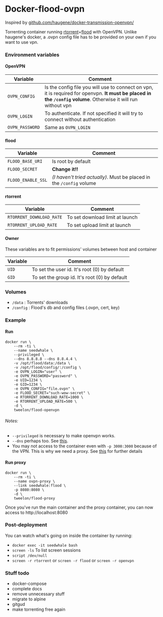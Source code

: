 # Docker-flood-ovpn

Inspired by [github.com/haugene/docker-transmission-openvpn/](https://github.com/haugene/docker-transmission-openvpn/)

Torrenting container running [rtorrent](https://github.com/rakshasa/rtorrent)+[flood](https://github.com/jfurrow/flood) with OpenVPN.
Unlike haugene's docker, a .ovpn config file has to be provided on your own if you want to use vpn.

### Environment variables

#### OpenVPN
| Variable | Comment |
|----------|----------|
|`OVPN_CONFIG`|Is the config file you will use to connect on vpn, it is required for openvpn. **It must be placed in the `/config` volume**. Otherwise it will run without vpn|
|`OVPN_LOGIN`| To authenticate. If not specified it will try to connect without authentication|
|`OVPN_PASSWORD`| Same as `OVPN_LOGIN`|
#### flood
| Variable | Comment |
|----------|----------|
|`FLOOD_BASE_URI`| Is root by default|
|`FLOOD_SECRET`|**Change it!!**|
|`FLOOD_ENABLE_SSL`|*(I haven't tried actually)*. Must be placed in the `/config` volume|

#### rtorrent
| Variable | Comment |
|----------|----------|
|`RTORRENT_DOWNLOAD_RATE`|To set download limit at launch|
|`RTORRENT_UPLOAD_RATE`|To set upload limit at launch|

#### Owner
These variables are to fit permissions' volumes between host and container

| Variable | Comment |
|----------|----------|
|`UID`|To set the user id. It's root (0) by default|
|`GID`|To set the group id. It's root (0) by default|

### Volumes
*   `/data` : Torrents' downloads
*   `/config` : Flood's db and config files (.ovpn, cert, key)

### Example
#### Run
```
docker run \
    --rm -ti \
    --name seedwhale \
    --privileged \
    --dns 8.8.8.8 --dns 8.8.4.4 \
    -v /opt/flood/data:/data \
    -v /opt/flood/config/:/config \
    -e OVPN_LOGIN="user" \
    -e OVPN_PASSWORD="password" \
    -e UID=1234 \
    -e GID=1234 \
    -e OVPN_CONFIG="file.ovpn" \
    -e FLOOD_SECRET="such-wow-secret" \
    -e RTORRENT_DOWNLOAD_RATE=1000 \
    -e RTORRENT_UPLOAD_RATE=500 \
    -d \
    tweelon/flood-openvpn
```
###### Notes:
*   `--privileged` is necessary to make openvpn works.
*   `--dns` perhaps too. See [this](https://github.com/haugene/docker-transmission-openvpn/#known-issues-tips-and-tricks).
*   You may not access to the container even with `-p 3000:3000` because of the VPN. This is why we need a proxy. See [this](https://github.com/haugene/docker-transmission-openvpn/#access-the-webui) for further details

#### Run proxy
```
docker run \
    --rm -ti \
    --name ovpn-proxy \
    --link seedwhale:flood \
    -p 8080:8080 \
    -d \
    tweelon/flood-proxy

```
Once you've run the main container and the proxy container, you can now access to http://localhost:8080

### Post-deployment
You can watch what's going on inside the container by running:
*   `docker exec -it seedwhale bash`
*   `screen -ls` To list screen sessions
*   `script /dev/null`
*   `screen -r rtorrent` or `screen -r flood` or `screen -r openvpn`

### Stuff todo
*   docker-compose
*   complete docs
*   remove unnecessary stuff
*   migrate to alpine
*   gitgud
*   make torrenting free again
